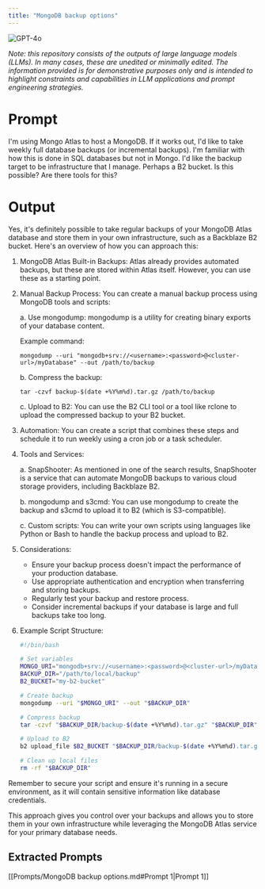 ```yaml
---
title: "MongoDB backup options"
---
```

![GPT-4o](https://img.shields.io/badge/GPT--4o-3333FF?style=for-the-badge&logo=openai&logoColor=white)



*Note: this repository consists of the outputs of large language models (LLMs). In many cases, these are unedited or minimally edited. The information provided is for demonstrative purposes only and is intended to highlight constraints and capabilities in LLM applications and prompt engineering strategies.*


# Prompt

I'm using Mongo Atlas to host a MongoDB. If it works out, I'd like to take weekly full database backups (or incremental backups). I'm familiar with how this is done in SQL databases but not in Mongo. I'd like the backup target to be infrastructure that I manage. Perhaps a B2 bucket. Is this possible? Are there tools for this?

# Output

Yes, it's definitely possible to take regular backups of your MongoDB Atlas database and store them in your own infrastructure, such as a Backblaze B2 bucket. Here's an overview of how you can approach this:

1. MongoDB Atlas Built-in Backups:
   Atlas already provides automated backups, but these are stored within Atlas itself. However, you can use these as a starting point.

2. Manual Backup Process:
   You can create a manual backup process using MongoDB tools and scripts:

   a. Use mongodump:
      mongodump is a utility for creating binary exports of your database content.

   Example command:
   ```
   mongodump --uri "mongodb+srv://<username>:<password>@<cluster-url>/myDatabase" --out /path/to/backup
   ```

   b. Compress the backup:
   ```
   tar -czvf backup-$(date +%Y%m%d).tar.gz /path/to/backup
   ```

   c. Upload to B2:
   You can use the B2 CLI tool or a tool like rclone to upload the compressed backup to your B2 bucket.

3. Automation:
   You can create a script that combines these steps and schedule it to run weekly using a cron job or a task scheduler.

4. Tools and Services:

   a. SnapShooter: As mentioned in one of the search results, SnapShooter is a service that can automate MongoDB backups to various cloud storage providers, including Backblaze B2.

   b. mongodump and s3cmd: You can use mongodump to create the backup and s3cmd to upload it to B2 (which is S3-compatible).

   c. Custom scripts: You can write your own scripts using languages like Python or Bash to handle the backup process and upload to B2.

5. Considerations:
   - Ensure your backup process doesn't impact the performance of your production database.
   - Use appropriate authentication and encryption when transferring and storing backups.
   - Regularly test your backup and restore process.
   - Consider incremental backups if your database is large and full backups take too long.

6. Example Script Structure:
   ```bash
   #!/bin/bash
   
   # Set variables
   MONGO_URI="mongodb+srv://<username>:<password>@<cluster-url>/myDatabase"
   BACKUP_DIR="/path/to/local/backup"
   B2_BUCKET="my-b2-bucket"

   # Create backup
   mongodump --uri "$MONGO_URI" --out "$BACKUP_DIR"

   # Compress backup
   tar -czvf "$BACKUP_DIR/backup-$(date +%Y%m%d).tar.gz" "$BACKUP_DIR"

   # Upload to B2
   b2 upload_file $B2_BUCKET "$BACKUP_DIR/backup-$(date +%Y%m%d).tar.gz" "backups/backup-$(date +%Y%m%d).tar.gz"

   # Clean up local files
   rm -rf "$BACKUP_DIR"
   ```

Remember to secure your script and ensure it's running in a secure environment, as it will contain sensitive information like database credentials.

This approach gives you control over your backups and allows you to store them in your own infrastructure while leveraging the MongoDB Atlas service for your primary database needs.






## Extracted Prompts
[[Prompts/MongoDB backup options.md#Prompt 1|Prompt 1]]
